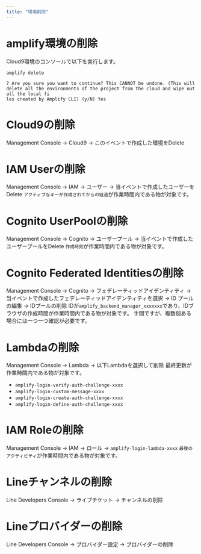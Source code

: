 ```yaml
---
title: "環境削除"
---
```


# amplify環境の削除
Cloud9環境のコンソールで以下を実行します。
```
amplify delete

? Are you sure you want to continue? This CANNOT be undone. (This will delete all the environments of the project from the cloud and wipe out all the local fi
les created by Amplify CLI) (y/N) Yes
```

# Cloud9の削除
Management Console -> Cloud9 -> このイベントで作成した環境をDelete

# IAM Userの削除
Management Console -> IAM -> ユーザー -> 当イベントで作成したユーザーをDelete
`アクティブなキーが作成されてからの経過`が作業時間内である物が対象です。

# Cognito UserPoolの削除
Management Console -> Cognito -> ユーザープール -> 当イベントで作成したユーザープールをDelete
`作成時刻`が作業時間内である物が対象です。

# Cognito Federated Identitiesの削除
Management Console -> Cognito -> フェデレーティッドアイデンティティ -> 当イベントで作成したフェデレーティッドアイデンティティを選択 -> ID プールの編集 -> IDプールの削除
IDが`amplify_backend_manager_xxxxxxx`であり、IDブラウザの作成時間が作業時間内である物が対象です。
手間ですが、複数個ある場合には一つ一つ確認が必要です。

# Lambdaの削除
Management Console -> Lambda -> 以下Lambdaを選択して削除
最終更新が作業時間内である物が対象です。
- `amplify-login-verify-auth-challenge-xxxx`
- `amplify-login-custom-message-xxxx`
- `amplify-login-create-auth-challenge-xxxx`
- `amplify-login-define-auth-challenge-xxxx`

# IAM Roleの削除
Management Console -> IAM -> ロール -> `amplify-login-lambda-xxxx`
`最後のアクティビティ`が作業時間内である物が対象です。

# Lineチャンネルの削除
Line Developers Console -> ライブチケット -> チャンネルの削除

# Lineプロバイダーの削除
Line Developers Console -> プロバイダー設定 -> プロバイダーの削除